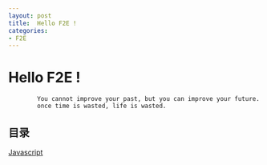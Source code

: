 ```yaml
---
layout: post
title:  Hello F2E !
categories:
- F2E
---
```


# Hello F2E !

            You cannot improve your past, but you can improve your future.
            once time is wasted, life is wasted.

## 目录
[Javascript](/javascript/)
